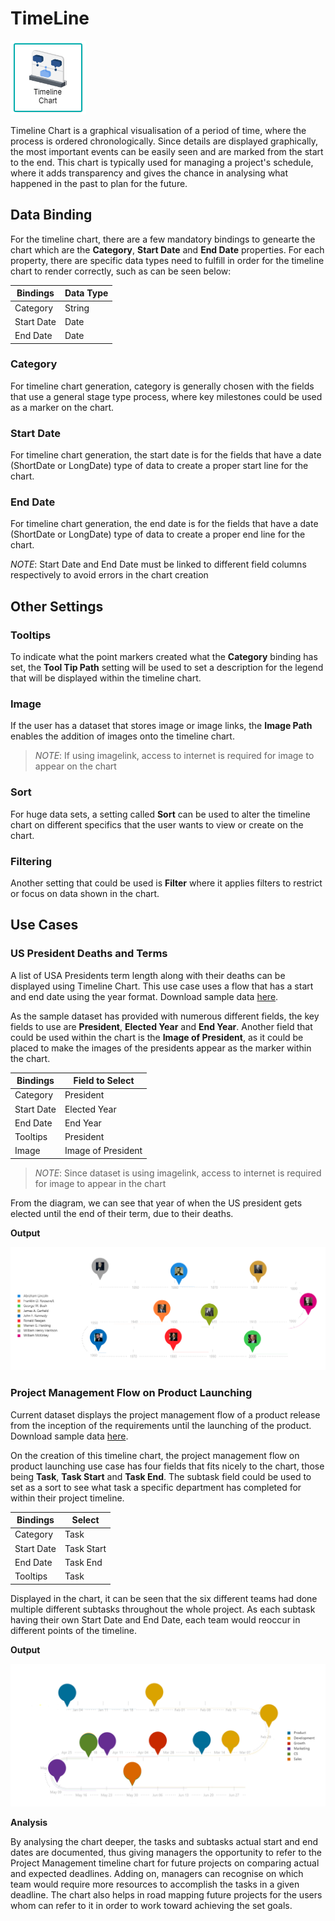 # TimeLine

![TimeLine](./images/timeline-chart/timeline.PNG)

Timeline Chart is a graphical visualisation of a period of time, where the process is ordered chronologically. Since details are displayed graphically, the most important events can be easily seen and are marked from the start to the end. This chart is typically used for managing a project's schedule, where it adds transparency and gives the chance in analysing what happened in the past to plan for the future.

## Data Binding

For the timeline chart, there are a few mandatory bindings to genearte the chart which are the **Category**, **Start Date** and **End Date** properties. For each property, there are specific data types need to fulfill in order for the timeline chart to render correctly, such as can be seen below:

|Bindings |Data Type|
|---|---|
|Category|String|
|Start Date|Date|
|End Date|Date|

### Category

For timeline chart generation, category is generally chosen with the fields that use a general stage type process, where key milestones could be used as a marker on the chart.

### Start Date

For timeline chart generation, the start date is for the fields that have a date (ShortDate or LongDate) type of data to create a proper start line for the chart.

### End Date

For timeline chart generation, the end date is for the fields that have a date (ShortDate or LongDate) type of data to create a proper end line for the chart.
 
 *NOTE*: Start Date and End Date must be linked to different field columns respectively to avoid errors in the chart creation

## Other Settings

### Tooltips

To indicate what the point markers created what the **Category** binding has set, the **Tool Tip Path** setting will be used to set a description for the legend that will be displayed within the timeline chart.

### Image

If the user has a dataset that stores image or image links, the **Image Path** enables the addition of images onto the timeline chart.
>*NOTE*: If using imagelink, access to internet is required for image to appear on the chart

### Sort

For huge data sets, a setting called **Sort** can be used to alter the timeline chart on different specifics that the user wants to view or create on the chart.

### Filtering

Another setting that could be used is **Filter** where it applies filters to restrict or focus on data shown in the chart.

## Use Cases

### US President Deaths and Terms
A list of USA Presidents term length along with their deaths can be displayed using Timeline Chart. This use case uses a flow that has a start and end date using the year format. Download sample data [here](./sample-data/timeline-chart/US-president-death.xlsx).

As the sample dataset has provided with numerous different fields, the key fields to use are **President**, **Elected Year** and **End Year**. Another field that could be used within the chart is the **Image of President**, as it could be placed to make the images of the presidents appear as the marker within the chart.

|Bindings |Field to Select|
|---|---|
|Category|President|
|Start Date|Elected Year|
|End Date|End Year|
|Tooltips|President|
|Image|Image of President|

>*NOTE*: Since dataset is using imagelink, access to internet is required for image to appear in the chart

From the diagram, we can see that year of when the US president gets elected until the end of their term, due to their deaths.

**Output**

![US President Death](./images/timeline-chart/output-1.PNG)

### Project Management Flow on Product Launching
Current dataset displays the project management flow of a product release from the inception of the requirements until the launching of the product. Download sample data [here](./sample-data/timeline-chart/sample-project-mgmt.csv).

On the creation of this timeline chart, the project management flow on product launching use case has four fields that fits nicely to the chart, those being **Task**, **Task Start** and **Task End**. The subtask field could be used to set as a sort to see what task a specific department has completed for within their project timeline.

|Bindings |Select|
|---|---|
|Category|Task|
|Start Date|Task Start|
|End Date|Task End|
|Tooltips|Task|
 
 Displayed in the chart, it can be seen that the six different teams had done multiple different subtasks throughout the whole project. As each subtask having their own Start Date and End Date, each team would reoccur in different points of the timeline. 

**Output**

![Project Management Flow](./images/timeline-chart/output-2.PNG)

**Analysis**

By analysing the chart deeper, the tasks and subtasks actual start and end dates are documented, thus giving managers the opportunity to refer to the Project Management timeline chart for future projects on comparing actual and expected deadlines. Adding on, managers can recognise on which team would require more resources to accomplish the tasks in a given deadline. The chart also helps in road mapping future projects for the users whom can refer to it in order to work toward achieving the set goals.